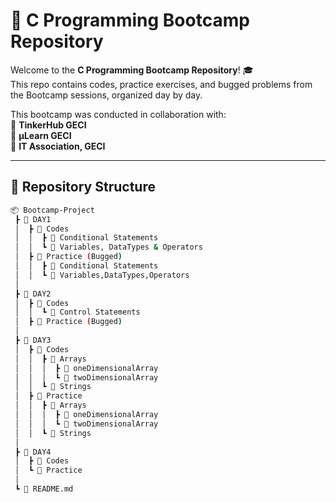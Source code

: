 # 🚀 C Programming Bootcamp Repository  

Welcome to the **C Programming Bootcamp Repository**! 🎓  
This repo contains codes, practice exercises, and bugged problems from the Bootcamp sessions, organized day by day.  

This bootcamp was conducted in collaboration with:  
🤝 **TinkerHub GECI**  
🤝 **μLearn GECI**  
🤝 **IT Association, GECI**  

---

## 📂 Repository Structure  

```bash
📦 Bootcamp-Project
 ┣ 📂 DAY1
 │  ┣ 📂 Codes
 │  │  ┣ 📂 Conditional Statements
 │  │  ┗ 📂 Variables, DataTypes & Operators
 │  ┣ 📂 Practice (Bugged)
 │  │  ┣ 📂 Conditional Statements
 │  │  ┗ 📂 Variables,DataTypes,Operators
 │
 ┣ 📂 DAY2
 │  ┣ 📂 Codes
 │  │  ┗ 📂 Control Statements
 │  ┣ 📂 Practice (Bugged)
 │
 ┣ 📂 DAY3
 │  ┣ 📂 Codes
 │  │  ┣ 📂 Arrays
 │  │  │  ┣ 📂 oneDimensionalArray
 │  │  │  ┗ 📂 twoDimensionalArray
 │  │  ┗ 📂 Strings
 │  ┣ 📂 Practice
 │  │  ┣ 📂 Arrays
 │  │  │  ┣ 📂 oneDimensionalArray
 │  │  │  ┗ 📂 twoDimensionalArray
 │  │  ┗ 📂 Strings
 │
 ┣ 📂 DAY4
 │  ┣ 📂 Codes
 │  ┗ 📂 Practice
 │
 ┗ 📜 README.md
